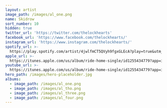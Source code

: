 ```yaml
---
layout: artist
image_path: /images/al_one.png
name: Skidrow
sort_number: 10
hidden: true
twitter_url: 'https://twitter.com/thelockhearts'
facebook_url: 'https://www.facebook.com/thelockhearts/'
instagram_url: 'https://www.instagram.com/thelockhearts/'
spotify_url: >-
  https://play.spotify.com/artist/4jwlfmCT5QVyh9fgxGLEcA?play=true&utm_source=open.spotify.com&utm_medium=open
apple_url: >-
  https://itunes.apple.com/us/album/ride-home-single/id1255434779?app=itunes&ign-mpt=uo%3D4
youtube_url: >-
  https://itunes.apple.com/us/album/ride-home-single/id1255434779?app=itunes&ign-mpt=uo%3D4
hero_path: /images/hero-placeholder.jpg
albums:
  - image_path: /images/al_one.png
  - image_path: /images/al_tho.png
  - image_path: /images/al_three.png
  - image_path: /images/al_four.png
---
```

